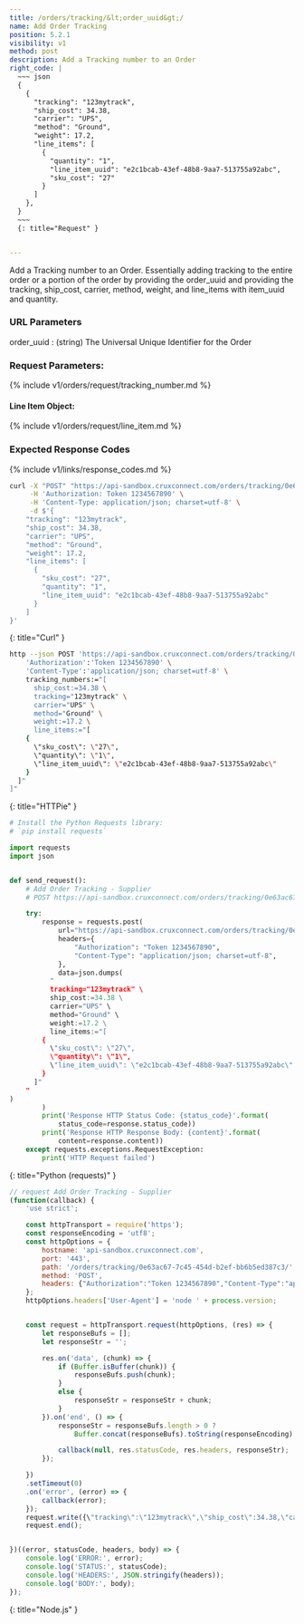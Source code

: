 ```yaml
---
title: /orders/tracking/&lt;order_uuid&gt;/
name: Add Order Tracking
position: 5.2.1
visibility: v1
method: post
description: Add a Tracking number to an Order
right_code: |
  ~~~ json
  {
    {
      "tracking": "123mytrack",
      "ship_cost": 34.38,
      "carrier": "UPS",
      "method": "Ground",
      "weight": 17.2,
      "line_items": [
        {
          "quantity": "1",
          "line_item_uuid": "e2c1bcab-43ef-48b8-9aa7-513755a92abc",
          "sku_cost": "27"
        }
      ]
    },
  }
  ~~~
  {: title="Request" }


---
```

Add a Tracking number to an Order. Essentially adding tracking to the entire order or a portion of the order by providing the order_uuid and providing the tracking, ship_cost, carrier, method, weight, and line_items with item_uuid and quantity.

### URL Parameters

order_uuid
: (string) The Universal Unique Identifier for the Order

### Request Parameters:

{% include v1/orders/request/tracking_number.md %}

#### Line Item Object:

{% include v1/orders/request/line_item.md %}

### Expected Response Codes

{% include v1/links/response_codes.md %}


~~~ bash
curl -X "POST" "https://api-sandbox.cruxconnect.com/orders/tracking/0e63ac67-7c45-454d-b2ef-bb6b5ed387c3/" \
     -H 'Authorization: Token 1234567890' \
     -H 'Content-Type: application/json; charset=utf-8' \
     -d $'{
    "tracking": "123mytrack",
    "ship_cost": 34.38,
    "carrier": "UPS",
    "method": "Ground",
    "weight": 17.2,
    "line_items": [
      {
        "sku_cost": "27",
        "quantity": "1",
        "line_item_uuid": "e2c1bcab-43ef-48b8-9aa7-513755a92abc"
      }
    ]
}'

~~~
{: title="Curl" }

~~~ bash
http --json POST 'https://api-sandbox.cruxconnect.com/orders/tracking/0e63ac67-7c45-454d-b2ef-bb6b5ed387c3/' \
    'Authorization':'Token 1234567890' \
    'Content-Type':'application/json; charset=utf-8' \
    tracking_numbers:="[
      ship_cost:=34.38 \
      tracking="123mytrack" \
      carrier="UPS" \
      method="Ground" \
      weight:=17.2 \
      line_items:="[
    {
      \"sku_cost\": \"27\",
      \"quantity\": \"1\",
      \"line_item_uuid\": \"e2c1bcab-43ef-48b8-9aa7-513755a92abc\"
    }
  ]"
]"


~~~
{: title="HTTPie" }

~~~ python
# Install the Python Requests library:
# `pip install requests`

import requests
import json


def send_request():
    # Add Order Tracking - Supplier
    # POST https://api-sandbox.cruxconnect.com/orders/tracking/0e63ac67-7c45-454d-b2ef-bb6b5ed387c3/

    try:
        response = requests.post(
            url="https://api-sandbox.cruxconnect.com/orders/tracking/0e63ac67-7c45-454d-b2ef-bb6b5ed387c3/",
            headers={
                "Authorization": "Token 1234567890",
                "Content-Type": "application/json; charset=utf-8",
            },
            data=json.dumps(
          "
          tracking="123mytrack" \
          ship_cost:=34.38 \
          carrier="UPS" \
          method="Ground" \
          weight:=17.2 \
          line_items:="[
        {
          \"sku_cost\": \"27\",
          \"quantity\": \"1\",
          \"line_item_uuid\": \"e2c1bcab-43ef-48b8-9aa7-513755a92abc\"
        }
      ]"
    "
)
        )
        print('Response HTTP Status Code: {status_code}'.format(
            status_code=response.status_code))
        print('Response HTTP Response Body: {content}'.format(
            content=response.content))
    except requests.exceptions.RequestException:
        print('HTTP Request failed')

~~~
{: title="Python (requests)" }

~~~ javascript
// request Add Order Tracking - Supplier
(function(callback) {
    'use strict';

    const httpTransport = require('https');
    const responseEncoding = 'utf8';
    const httpOptions = {
        hostname: 'api-sandbox.cruxconnect.com',
        port: '443',
        path: '/orders/tracking/0e63ac67-7c45-454d-b2ef-bb6b5ed387c3/',
        method: 'POST',
        headers: {"Authorization":"Token 1234567890","Content-Type":"application/json; charset=utf-8"}
    };
    httpOptions.headers['User-Agent'] = 'node ' + process.version;


    const request = httpTransport.request(httpOptions, (res) => {
        let responseBufs = [];
        let responseStr = '';

        res.on('data', (chunk) => {
            if (Buffer.isBuffer(chunk)) {
                responseBufs.push(chunk);
            }
            else {
                responseStr = responseStr + chunk;
            }
        }).on('end', () => {
            responseStr = responseBufs.length > 0 ?
                Buffer.concat(responseBufs).toString(responseEncoding) : responseStr;

            callback(null, res.statusCode, res.headers, responseStr);
        });

    })
    .setTimeout(0)
    .on('error', (error) => {
        callback(error);
    });
    request.write({\"tracking\":\"123mytrack\",\"ship_cost\":34.38,\"carrier\":\"UPS\",\"method\":\"Ground\",\"weight\":17.2,\"line_items\":[{\"quantity\":\"1\",\"line_item_uuid\":\"e2c1bcab-43ef-48b8-9aa7-513755a92abc\",\"sku_cost\":\"27\"}")
    request.end();


})((error, statusCode, headers, body) => {
    console.log('ERROR:', error);
    console.log('STATUS:', statusCode);
    console.log('HEADERS:', JSON.stringify(headers));
    console.log('BODY:', body);
});

~~~
{: title="Node.js" }
